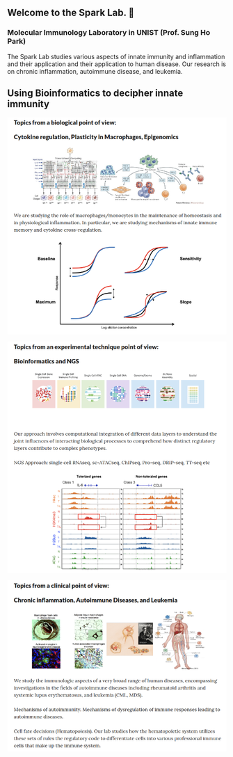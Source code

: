 ## Welcome to the Spark Lab. 👋
### Molecular Immunology Laboratory in UNIST (Prof. Sung Ho Park)
The Spark Lab studies various aspects of innate immunity and inflammation and their application and their application to human disease. Our research is on chronic inflammation, autoimmune disease, and leukemia.

## Using Bioinformatics to decipher innate immunity
<p align="center">
<img width="800" src="https://raw.githubusercontent.com/S-ParkLab/.github/master/src/Topic_Spark_LAB_0.png">
</p>

<p align="center">
<img width="800" src="https://raw.githubusercontent.com/S-ParkLab/.github/master/src/Topic_Spark_LAB_1.png">
</p>

<p align="center">
<img width="800" src="https://raw.githubusercontent.com/S-ParkLab/.github/master/src/Topic_Spark_LAB_2.png">
</p>
